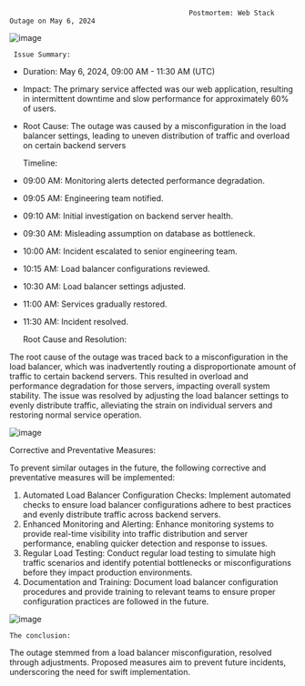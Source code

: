                                                 Postmortem: Web Stack Outage on May 6, 2024

![image](https://github.com/Remo3311/alx-system_engineering-devops/assets/140193991/24b04624-d50f-48c8-afb9-b692fe67577f)


     Issue Summary:

- Duration: May 6, 2024, 09:00 AM - 11:30 AM (UTC)
- Impact: The primary service affected was our web application, resulting in intermittent downtime and slow performance for approximately 60% of users.
- Root Cause: The outage was caused by a misconfiguration in the load balancer settings, leading to uneven distribution of traffic and overload on certain backend servers

    Timeline:

- 09:00 AM: Monitoring alerts detected performance degradation.
- 09:05 AM: Engineering team notified.
- 09:10 AM: Initial investigation on backend server health.
- 09:30 AM: Misleading assumption on database as bottleneck.
- 10:00 AM: Incident escalated to senior engineering team.
- 10:15 AM: Load balancer configurations reviewed.
- 10:30 AM: Load balancer settings adjusted.
- 11:00 AM: Services gradually restored.
- 11:30 AM: Incident resolved.

    Root Cause and Resolution:

The root cause of the outage was traced back to a misconfiguration in the load balancer, which was inadvertently routing a disproportionate amount of traffic to certain backend servers. This resulted in overload and performance degradation for those servers, impacting overall system stability. The issue was resolved by adjusting the load balancer settings to evenly distribute traffic, alleviating the strain on individual servers and restoring normal service operation.

![image](https://github.com/Remo3311/alx-system_engineering-devops/assets/140193991/680ead09-c8e3-4a37-be17-cd015639cda0)


   Corrective and Preventative Measures:

To prevent similar outages in the future, the following corrective and preventative measures will be implemented:
1. Automated Load Balancer Configuration Checks: Implement automated checks to ensure load balancer configurations adhere to best practices and evenly distribute traffic across backend servers.
2. Enhanced Monitoring and Alerting: Enhance monitoring systems to provide real-time visibility into traffic distribution and server performance, enabling quicker detection and response to issues.
3. Regular Load Testing: Conduct regular load testing to simulate high traffic scenarios and identify potential bottlenecks or misconfigurations before they impact production environments.
4. Documentation and Training: Document load balancer configuration procedures and provide training to relevant teams to ensure proper configuration practices are followed in the future.

![image](https://github.com/Remo3311/alx-system_engineering-devops/assets/140193991/17240f94-7ca1-4b07-a96e-b8476d51a972)

    The conclusion:
 The outage stemmed from a load balancer misconfiguration, resolved through adjustments. Proposed measures aim to prevent future incidents, underscoring the need for swift implementation.


